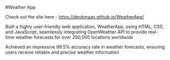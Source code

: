#Weather App

Check out the site here - 
https://devkmaan.github.io/WeatherApp/

Built a highly user-friendly web application, WeatherApp, using HTML, CSS, and JavaScript, seamlessly integrating OpenWeather API to provide real-time weather forecasts for over 200,000 locations worldwide

Achieved an impressive 99.5% accuracy rate in weather forecasts, ensuring users receive reliable and precise weather
information
